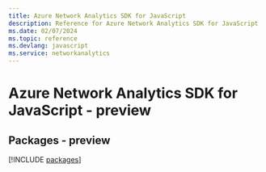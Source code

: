 ```yaml
---
title: Azure Network Analytics SDK for JavaScript
description: Reference for Azure Network Analytics SDK for JavaScript
ms.date: 02/07/2024
ms.topic: reference
ms.devlang: javascript
ms.service: networkanalytics
---
```

# Azure Network Analytics SDK for JavaScript - preview
## Packages - preview
[!INCLUDE [packages](network-analytics-index.md)]